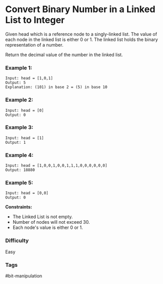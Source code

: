 # Convert Binary Number in a Linked List to Integer

Given head which is a reference node to a singly-linked list. The value of each node in the linked list is either 0 or 1. The linked list holds the binary representation of a number.

Return the decimal value of the number in the linked list.

### Example 1:

```
Input: head = [1,0,1]
Output: 5
Explanation: (101) in base 2 = (5) in base 10
```

### Example 2:

```
Input: head = [0]
Output: 0
```

### Example 3:

```
Input: head = [1]
Output: 1
```

### Example 4:

```
Input: head = [1,0,0,1,0,0,1,1,1,0,0,0,0,0,0]
Output: 18880
```

### Example 5:

```
Input: head = [0,0]
Output: 0
```

**Constraints:**

- The Linked List is not empty.
- Number of nodes will not exceed 30.
- Each node's value is either 0 or 1.

### Difficulty

Easy

### Tags

#bit-manipulation
